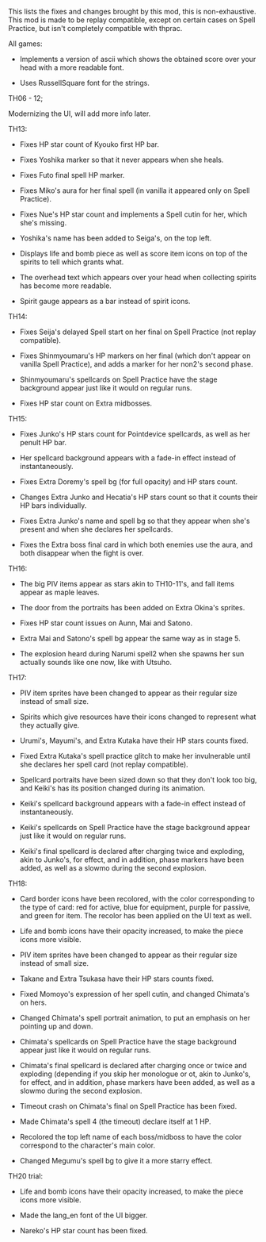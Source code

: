 This lists the fixes and changes brought by this mod, this is non-exhaustive. This mod is made to be replay compatible, except on certain cases on Spell Practice, but isn't completely compatible with thprac.

All games:

- Implements a version of ascii which shows the obtained score over your head with a more readable font.

- Uses RussellSquare font for the strings.

TH06 - 12;

Modernizing the UI, will add more info later.


TH13:

- Fixes HP star count of Kyouko first HP bar.

- Fixes Yoshika marker so that it never appears when she heals.

- Fixes Futo final spell HP marker.

- Fixes Miko's aura for her final spell (in vanilla it appeared only on Spell Practice).

- Fixes Nue's HP star count and implements a Spell cutin for her, which she's missing.

- Yoshika's name has been added to Seiga's, on the top left.

- Displays life and bomb piece as well as score item icons on top of the spirits to tell which grants what.

- The overhead text which appears over your head when collecting spirits has become more readable.

- Spirit gauge appears as a bar instead of spirit icons.


TH14:
- Fixes Seija's delayed Spell start on her final on Spell Practice (not replay compatible).

- Fixes Shinmyoumaru's HP markers on her final (which don't appear on vanilla Spell Practice), and adds a marker for her non2's second phase.

- Shinmyoumaru's spellcards on Spell Practice have the stage background appear just like it would on regular runs.

- Fixes HP star count on Extra midbosses.


TH15:

- Fixes Junko's HP stars count for Pointdevice spellcards, as well as her penult HP bar.

- Her spellcard background appears with a fade-in effect instead of instantaneously.

- Fixes Extra Doremy's spell bg (for full opacity) and HP stars count.

- Changes Extra Junko and Hecatia's HP stars count so that it counts their HP bars individually.

- Fixes Extra Junko's name and spell bg so that they appear when she's present and when she declares her spellcards.

- Fixes the Extra boss final card in which both enemies use the aura, and both disappear when the fight is over.



TH16:

- The big PIV items appear as stars akin to TH10-11's, and fall items appear as maple leaves.

- The door from the portraits has been added on Extra Okina's sprites.

- Fixes HP star count issues on Aunn, Mai and Satono.

- Extra Mai and Satono's spell bg appear the same way as in stage 5.

- The explosion heard during Narumi spell2 when she spawns her sun actually sounds like one now, like with Utsuho.


TH17:

- PIV item sprites have been changed to appear as their regular size instead of small size.

- Spirits which give resources have their icons changed to represent what they actually give.

- Urumi's, Mayumi's, and Extra Kutaka have their HP stars counts fixed.

- Fixed Extra Kutaka's spell practice glitch to make her invulnerable until she declares her spell card (not replay compatible). 

- Spellcard portraits have been sized down so that they don't look too big, and Keiki's has its position changed during its animation.

- Keiki's spellcard background appears with a fade-in effect instead of instantaneously.

- Keiki's spellcards on Spell Practice have the stage background appear just like it would on regular runs.

- Keiki's final spellcard is declared after charging twice and exploding, akin to Junko's, for effect, and in addition, phase markers have been added, as well as a slowmo during the second explosion.


TH18:

- Card border icons have been recolored, with the color corresponding to the type of card: red for active, blue for equipment, purple for passive, and green for item. The recolor has been applied on the UI text as well.

- Life and bomb icons have their opacity increased, to make the piece icons more visible.

- PIV item sprites have been changed to appear as their regular size instead of small size.

- Takane and Extra Tsukasa have their HP stars counts fixed.

- Fixed Momoyo's expression of her spell cutin, and changed Chimata's on hers.

- Changed Chimata's spell portrait animation, to put an emphasis on her pointing up and down.

- Chimata's spellcards on Spell Practice have the stage background appear just like it would on regular runs.

- Chimata's final spellcard is declared after charging once or twice and exploding (depending if you skip her monologue or ot, akin to Junko's, for effect, and in addition, phase markers have been added, as well as a slowmo during the second explosion.

- Timeout crash on Chimata's final on Spell Practice has been fixed.

- Made Chimata's spell 4 (the timeout) declare itself at 1 HP.

- Recolored the top left name of each boss/midboss to have the color correspond to the character's main color.

- Changed Megumu's spell bg to give it a more starry effect.


TH20 trial:

- Life and bomb icons have their opacity increased, to make the piece icons more visible.

- Made the lang_en font of the UI bigger.

- Nareko's HP star count has been fixed.
